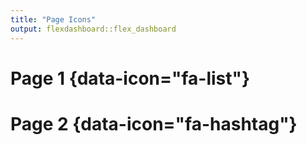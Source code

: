 ```yaml
---
title: "Page Icons"
output: flexdashboard::flex_dashboard
---
```


Page 1 {data-icon="fa-list"}
=====================================


Page 2 {data-icon="fa-hashtag"}
=====================================  
